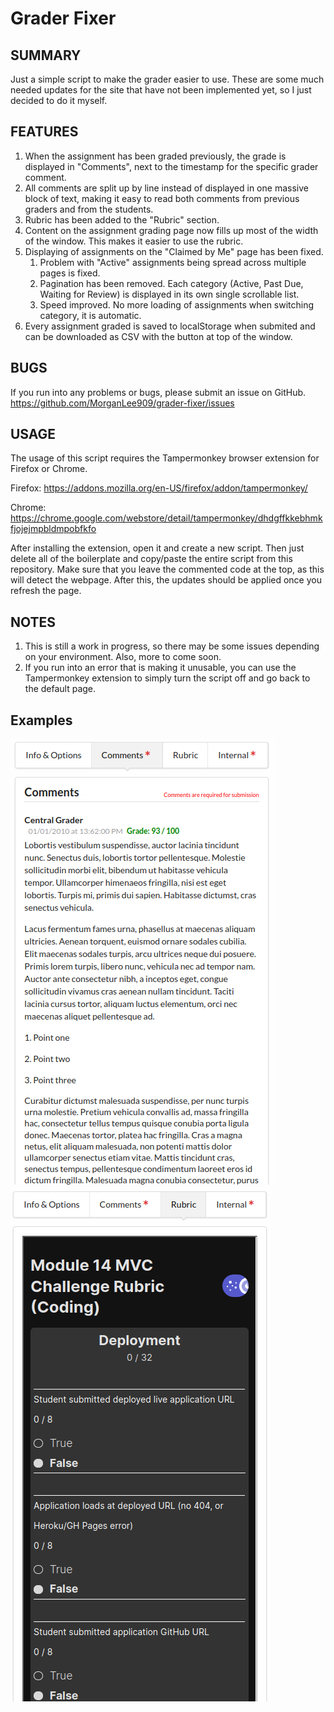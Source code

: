 # Grader Fixer

## SUMMARY
Just a simple script to make the grader easier to use. These are some much needed updates for the site that have not been implemented yet, so I just decided to do it myself.

## FEATURES
1. When the assignment has been graded previously, the grade is displayed in "Comments", next to the timestamp for the specific grader comment.
2. All comments are split up by line instead of displayed in one massive block of text, making it easy to read both comments from previous graders and from the students.
3. Rubric has been added to the "Rubric" section.
4. Content on the assignment grading page now fills up most of the width of the window. This makes it easier to use the rubric. 
5. Displaying of assignments on the "Claimed by Me" page has been fixed.
    1. Problem with "Active" assignments being spread across multiple pages is fixed.
    2. Pagination has been removed. Each category (Active, Past Due, Waiting for Review) is displayed in its own single scrollable list.
    3. Speed improved. No more loading of assignments when switching category, it is automatic.
6. Every assignment graded is saved to localStorage when submited and can be downloaded as CSV with the button at top of the window.

## BUGS
If you run into any problems or bugs, please submit an issue on GitHub. https://github.com/MorganLee909/grader-fixer/issues

## USAGE
The usage of this script requires the Tampermonkey browser extension for Firefox or Chrome.

Firefox: https://addons.mozilla.org/en-US/firefox/addon/tampermonkey/

Chrome: https://chrome.google.com/webstore/detail/tampermonkey/dhdgffkkebhmkfjojejmpbldmpobfkfo

After installing the extension, open it and create a new script. Then just delete all of the boilerplate and copy/paste the entire script from this repository. Make sure that you leave the commented code at the top, as this will detect the webpage. After this, the updates should be applied once you refresh the page.

## NOTES
1. This is still a work in progress, so there may be some issues depending on your environment. Also, more to come soon.
2. If you run into an error that is making it unusable, you can use the Tampermonkey extension to simply turn the script off and go back to the default page.


## Examples
![Update comment view](./commentExample.png "Comments/Grades Updated View")
![Rubric view](./rubricExmpl.png "Rubric")